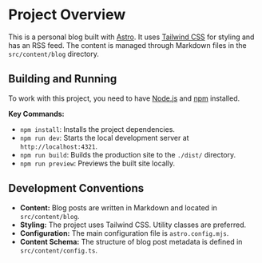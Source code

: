 # Project Overview

This is a personal blog built with [Astro](https://astro.build/). It uses [Tailwind
CSS](https://tailwindcss.com/) for styling and has an RSS feed. The content is managed through
Markdown files in the `src/content/blog` directory.

## Building and Running

To work with this project, you need to have [Node.js](https://nodejs.org/) and
[npm](https://www.npmjs.com/) installed.

**Key Commands:**

*   `npm install`: Installs the project dependencies.
*   `npm run dev`: Starts the local development server at `http://localhost:4321`.
*   `npm run build`: Builds the production site to the `./dist/` directory.
*   `npm run preview`: Previews the built site locally.

## Development Conventions

*   **Content:** Blog posts are written in Markdown and located in `src/content/blog`.
*   **Styling:** The project uses Tailwind CSS. Utility classes are preferred.
*   **Configuration:** The main configuration file is `astro.config.mjs`.
*   **Content Schema:** The structure of blog post metadata is defined in `src/content/config.ts`.
